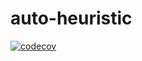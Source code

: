 # auto-heuristic

[![codecov](https://codecov.io/gh/BenAAndrew/auto-heuristic/branch/main/graph/badge.svg?token=V4U2GG7X9Y)](https://codecov.io/gh/BenAAndrew/auto-heuristic)
